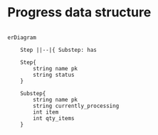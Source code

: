 # Progress data structure

```mermaid

erDiagram

    Step ||--|{ Substep: has

    Step{
        string name pk
        string status
    }

    Substep{
        string name pk
        string currently_processing
        int item
        int qty_items
    }


```
